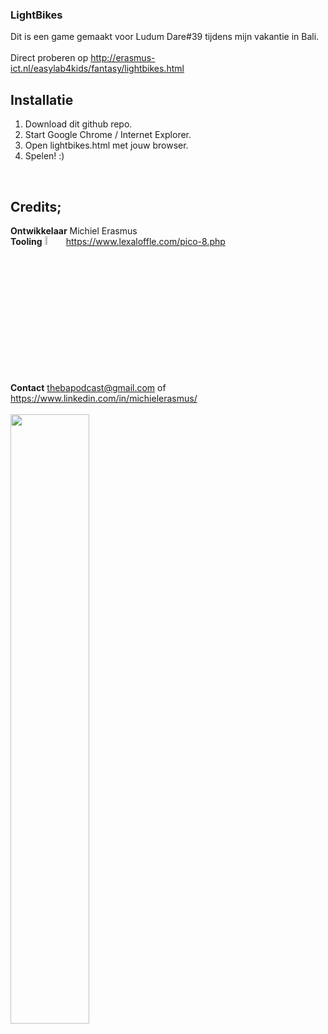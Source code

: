 ### LightBikes
Dit is een game gemaakt voor Ludum Dare#39 tijdens mijn vakantie in Bali.
 <br/>
 <br/>
 Direct proberen op http://erasmus-ict.nl/easylab4kids/fantasy/lightbikes.html<br/>

Installatie
---
1. Download dit github repo. <br/>
2. Start Google Chrome / Internet Explorer. <br/>
3. Open lightbikes.html met jouw browser. <br/>
4. Spelen! :) <br/>
<br/>

Credits;
---
**Ontwikkelaar**  Michiel Erasmus <br/>
**Tooling** <img src="https://upload.wikimedia.org/wikipedia/commons/3/33/PICO-8_logo.png" width="6%" height="6%"> https://www.lexaloffle.com/pico-8.php <br/> 
**Contact** thebapodcast@gmail.com  of  https://www.linkedin.com/in/michielerasmus/ <br/>
 <br/>
 <img src="https://github.com/pappavis/Fantasy-Console/blob/master/pico-8/Michiel%20Erasmus/lightbikes.gif" width="50%" hieght="50%"><br/>
